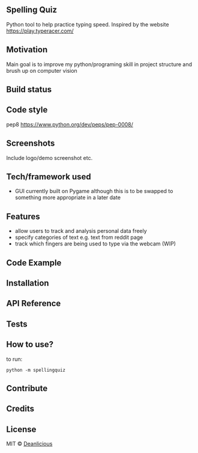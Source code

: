 ## Spelling Quiz
Python tool to help practice typing speed. Inspired by the website https://play.typeracer.com/

## Motivation
Main goal is to improve my python/programing skill in project structure and brush up on computer vision

## Build status


## Code style
pep8
https://www.python.org/dev/peps/pep-0008/

## Screenshots
Include logo/demo screenshot etc.

## Tech/framework used
- GUI currently built on Pygame although this is to be swapped to something more appropriate in a later date

## Features
- allow users to track and analysis personal data freely
- specify categories of text e.g. text from reddit page
- track which fingers are being used to type via the webcam (WIP)

## Code Example

## Installation

## API Reference

## Tests

## How to use?
to run:

`python -m spellingquiz`

## Contribute

## Credits


## License


MIT © [Deanlicious](https://github.com/deanlicious)